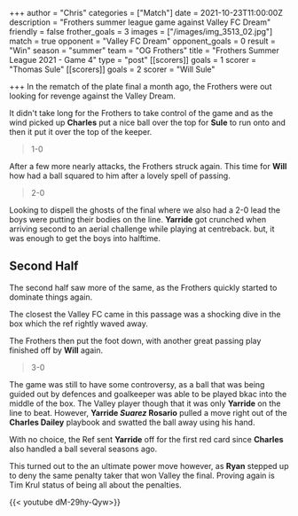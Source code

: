 +++
author = "Chris"
categories = ["Match"]
date = 2021-10-23T11:00:00Z
description = "Frothers summer league game against Valley FC Dream"
friendly = false
frother_goals = 3
images = ["/images/img_3513_02.jpg"]
match = true
opponent = "Valley FC Dream"
opponent_goals = 0
result = "Win"
season = "summer"
team = "OG Frothers"
title = "Frothers Summer League 2021 - Game 4"
type = "post"
[[scorers]]
goals = 1
scorer = "Thomas Sule"
[[scorers]]
goals = 2
scorer = "Will Sule"

+++
In the rematch of the plate final a month ago, the Frothers were out looking for revenge against the Valley Dream.

It didn't take long for the Frothers to take control of the game and as the wind picked up **Charles** put a nice ball over the top for **Sule** to run onto and then it put it over the top of the keeper.

> 1-0

After a few more nearly attacks, the Frothers struck again. This time for **Will** how had a ball squared to him after a lovely spell of passing.

> 2-0

Looking to dispell the ghosts of the final where we also had a 2-0 lead the boys were putting their bodies on the line. **Yarride** got crunched when arriving second to an aerial challenge while playing at centreback. but, it was enough to get the boys into halftime.

## Second Half

The second half saw more of the same, as the Frothers quickly started to dominate things again.

The closest the Valley FC came in this passage was a shocking dive in the box which the ref rightly waved away.

The Frothers then put the foot down, with another great passing play finished off by **Will** again.

> 3-0

The game was still to have some controversy, as a ball that was being guided out by defences and goalkeeper was able to be played bkac into the middle of the box. The Valley player though that it was only **Yarride** on the line to beat. However, **Yarride _Suarez_ Rosario** pulled a move right out of the **Charles Dailey** playbook and swatted the ball away using his hand.

With no choice, the Ref sent **Yarride** off for the first red card since **Charles** also handled a ball several seasons ago.

This turned out to the an ultimate power move however, as **Ryan** stepped up to deny the same penalty taker that won Valley the final. Proving again is Tim Krul status of being all about the penalties.

{{< youtube  dM-29hy-Qyw>}}